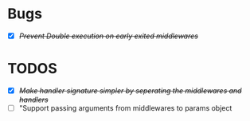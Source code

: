 Bugs
=
* [X] *~~Prevent Double execution on early exited middlewares~~*

TODOS
=
* [X] *~~Make handler signature simpler by seperating the middlewares and handlers~~*
* [ ] "Support passing arguments from middlewares to params object